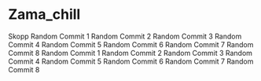 # Zama_chill
Skopp
Random Commit 1
Random Commit 2
Random Commit 3
Random Commit 4
Random Commit 5
Random Commit 6
Random Commit 7
Random Commit 8
Random Commit 1
Random Commit 2
Random Commit 3
Random Commit 4
Random Commit 5
Random Commit 6
Random Commit 7
Random Commit 8
